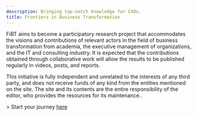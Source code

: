 ```yaml
---
description: Bringing top-notch knowledge for CXOs.
title: Frontiers in Business Transformation
---
```


<p>FiBT aims to become a participatory research project that accommodates the visions and contributions of relevant actors in the field of business transformation from academia, the executive management of organizations, and the IT and consulting industry. It is expected that the contributions obtained through collaborative work will allow the results to be published regularly in videos, posts, and reports.</p>

<p>This initiative is fully independent and unrelated to the interests of any third party, and does not receive funds of any kind from the entities mentioned on the site. The site and its contents are the entire responsibility of the editor, who provides the resources for its maintenance..</p>

<p> > Start your journey <a href="/posts">here</a></p>
